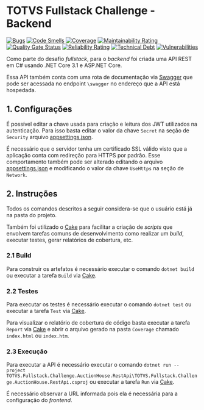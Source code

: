 # TOTVS Fullstack Challenge - Backend

[![Bugs](https://sonarcloud.io/api/project_badges/measure?project=jpmoura_TotvsFullstackChalleng&metric=bugs)](https://sonarcloud.io/dashboard?id=jpmoura_TotvsFullstackChalleng)
[![Code Smells](https://sonarcloud.io/api/project_badges/measure?project=jpmoura_TotvsFullstackChalleng&metric=code_smells)](https://sonarcloud.io/dashboard?id=jpmoura_TotvsFullstackChalleng)
[![Coverage](https://sonarcloud.io/api/project_badges/measure?project=jpmoura_TotvsFullstackChalleng&metric=coverage)](https://sonarcloud.io/dashboard?id=jpmoura_TotvsFullstackChalleng)
[![Maintainability Rating](https://sonarcloud.io/api/project_badges/measure?project=jpmoura_TotvsFullstackChalleng&metric=sqale_rating)](https://sonarcloud.io/dashboard?id=jpmoura_TotvsFullstackChalleng)
[![Quality Gate Status](https://sonarcloud.io/api/project_badges/measure?project=jpmoura_TotvsFullstackChalleng&metric=alert_status)](https://sonarcloud.io/dashboard?id=jpmoura_TotvsFullstackChalleng)
[![Reliability Rating](https://sonarcloud.io/api/project_badges/measure?project=jpmoura_TotvsFullstackChalleng&metric=reliability_rating)](https://sonarcloud.io/dashboard?id=jpmoura_TotvsFullstackChalleng)
[![Technical Debt](https://sonarcloud.io/api/project_badges/measure?project=jpmoura_TotvsFullstackChalleng&metric=sqale_index)](https://sonarcloud.io/dashboard?id=jpmoura_TotvsFullstackChalleng)
[![Vulnerabilities](https://sonarcloud.io/api/project_badges/measure?project=jpmoura_TotvsFullstackChalleng&metric=vulnerabilities)](https://sonarcloud.io/dashboard?id=jpmoura_TotvsFullstackChalleng)

Como parte do desafio _fullstack_, para o _backend_ foi criada uma API REST em C# usando .NET Core 3.1 e ASP.NET Core.

Essa API também conta com uma rota de documentação via [Swagger](https://swagger.io/) que pode ser acessada no endpoint `\swagger` no endereço que a API está hospedada.

## 1. Configurações

É possível editar a chave usada para criação e leitura dos JWT utilizados na autenticação. Para isso basta editar o valor da chave `Secret` na seção de `Security` arquivo [appsettings.json](TOTVS.Fullstack.Challenge.AuctionHouse.RestApi\appsettings.json).

É necessário que o servidor tenha um certificado SSL válido visto que a aplicação conta com redireção para HTTPS por padrão. Esse comportamento também pode ser alterado editando o arquivo [appsettings.json](TOTVS.Fullstack.Challenge.AuctionHouse.RestApi\appsettings.json) e modificando o valor da chave `UseHttps` na seção de `Network`.

## 2. Instruções

Todos os comandos descritos a seguir considera-se que o usuário está já na pasta do projeto.

Também foi utilizado o [Cake](https://cakebuild.net/) para facilitar a criação de _scripts_ que envolvem tarefas comuns de desenvolvimento como realizar um _build_, executar testes, gerar relatórios de cobertura, etc.

### 2.1 Build

Para construir os artefatos é necessário executar o comando `dotnet build` ou executar a tarefa `Build` via [Cake](https://cakebuild.net/).

### 2.2 Testes

Para executar os testes é necessário executar o comando `dotnet test` ou executar a tarefa `Test` via [Cake](https://cakebuild.net/).

Para visualizar o relatório de cobertura de código basta executar a tarefa `Report` via [Cake](https://cakebuild.net/) e abrir o arquivo gerado na pasta `Coverage` chamado `index.html` ou `index.htm`.

### 2.3 Execução

Para executar a API é necessário executar o comando `dotnet run --project TOTVS.Fullstack.Challenge.AuctionHouse.RestApi\TOTVS.Fullstack.Challenge.AuctionHouse.RestApi.csproj` ou executar a tarefa `Run` via [Cake](https://cakebuild.net/).

É necessário observar a URL informada pois ela é necessária para a configuração do _frontend_.
